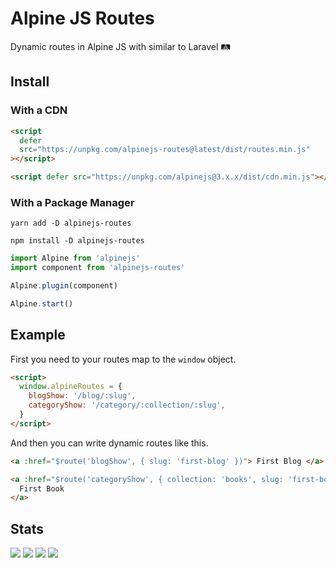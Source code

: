 # Alpine JS Routes

Dynamic routes in Alpine JS with similar to Laravel 🛤

## Install

### With a CDN

```html
<script
  defer
  src="https://unpkg.com/alpinejs-routes@latest/dist/routes.min.js"
></script>

<script defer src="https://unpkg.com/alpinejs@3.x.x/dist/cdn.min.js"></script>
```

### With a Package Manager

```shell
yarn add -D alpinejs-routes

npm install -D alpinejs-routes
```

```js
import Alpine from 'alpinejs'
import component from 'alpinejs-routes'

Alpine.plugin(component)

Alpine.start()
```

## Example

First you need to your routes map to the `window` object.

```html
<script>
  window.alpineRoutes = {
    blogShow: '/blog/:slug',
    categoryShow: '/category/:collection/:slug',
  }
</script>
```

And then you can write dynamic routes like this.

```html
<a :href="$route('blogShow', { slug: 'first-blog' })"> First Blog </a>

<a :href="$route('categoryShow', { collection: 'books', slug: 'first-book' })">
  First Book
</a>
```

## Stats

![](https://img.shields.io/bundlephobia/min/alpinejs-routes)
![](https://img.shields.io/npm/v/alpinejs-routes)
![](https://img.shields.io/npm/dt/alpinejs-routes)
![](https://img.shields.io/github/license/markmead/alpinejs-routes)
